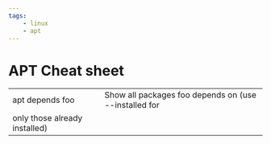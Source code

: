 ```yaml
---
tags:
    - linux
    - apt
---
```


# APT Cheat sheet

|   |   |
|---|---|
| apt depends foo  | Show all packages foo depends on (use --installed for
only those already installed)  |
